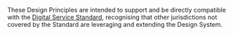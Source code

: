 These Design Principles are intended to support and be directly compatible with the [Digital Service Standard](https://www.dta.gov.au/help-and-advice/about-digital-service-standard), recognising that other jurisdictions not covered by the Standard are leveraging and extending the Design System.

